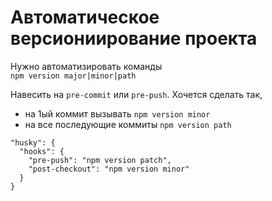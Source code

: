 # Автоматическое версиониирование проекта

Нужно автоматизировать команды  
`npm version major|minor|path`

Навесить на `pre-commit` или `pre-push`. Хочется сделать так,  
- на 1ый коммит вызывать `npm version minor`
- на все последующие коммиты `npm version path`

```
"husky": {
  "hooks": {
    "pre-push": "npm version patch",
    "post-checkout": "npm version minor"
  }
}
```